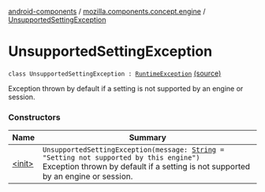 [android-components](../../index.md) / [mozilla.components.concept.engine](../index.md) / [UnsupportedSettingException](./index.md)

# UnsupportedSettingException

`class UnsupportedSettingException : `[`RuntimeException`](https://kotlinlang.org/api/latest/jvm/stdlib/kotlin/-runtime-exception/index.html) [(source)](https://github.com/mozilla-mobile/android-components/blob/master/components/concept/engine/src/main/java/mozilla/components/concept/engine/Settings.kt#L223)

Exception thrown by default if a setting is not supported by an engine or session.

### Constructors

| Name | Summary |
|---|---|
| [&lt;init&gt;](-init-.md) | `UnsupportedSettingException(message: `[`String`](https://kotlinlang.org/api/latest/jvm/stdlib/kotlin/-string/index.html)` = "Setting not supported by this engine")`<br>Exception thrown by default if a setting is not supported by an engine or session. |
